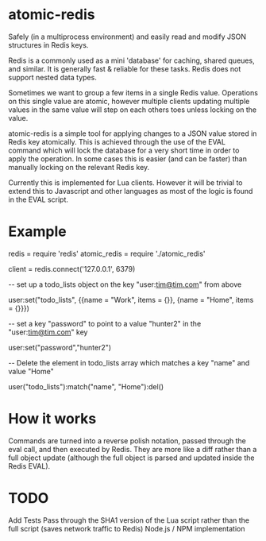 atomic-redis
============

Safely (in a multiprocess environment) and easily read and modify JSON structures in Redis keys.

Redis is a commonly used as a mini 'database' for caching, shared queues, and similar. It is generally fast & reliable for these tasks. Redis does not support nested data types.

Sometimes we want to group a few items in a single Redis value. Operations on this single value are atomic, however multiple clients updating multiple values in the same value will step on each others toes unless locking on the value.

atomic-redis is a simple tool for applying changes to a JSON value stored in Redis key atomically. This is achieved through the use of the EVAL command which will lock the database for a very short time in order to apply the operation. In some cases this is easier (and can be faster) than manually locking on the relevant Redis key.

Currently this is implemented for Lua clients. However it will be trivial to extend this to Javascript and other languages as most of the logic is found in the EVAL script.

Example
=======

redis = require 'redis'
atomic_redis = require './atomic_redis'

client = redis.connect('127.0.0.1', 6379)

-- set up a todo_lists object on the key "user:tim@tim.com" from above

user:set("todo_lists", {{name = "Work", items = {}}, {name = "Home", items = {}}})

-- set a key "password" to point to a value "hunter2" in the "user:tim@tim.com" key

user:set("password","hunter2")

-- Delete the element in todo_lists array which matches a key "name" and value "Home"

user("todo_lists"):match("name", "Home"):del()

How it works
============

Commands are turned into a reverse polish notation, passed through the eval call, and then executed by Redis. They are more like a diff rather than a full object update (although the full object is parsed and updated inside the Redis EVAL).

TODO
====

Add Tests
Pass through the SHA1 version of the Lua script rather than the full script (saves network traffic to Redis)
Node.js / NPM implementation
